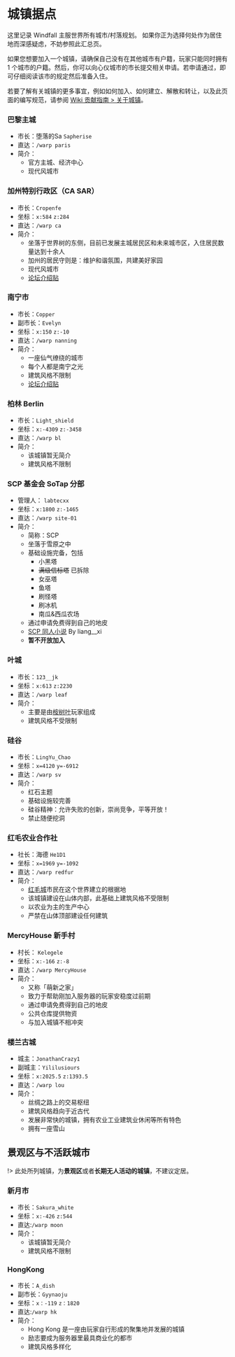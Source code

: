 # 城镇据点

这里记录 Windfall 主服世界所有城市/村落规划。 如果你正为选择何处作为居住地而深感疑虑，不妨参照此汇总页。

如果您想要加入一个城镇，请确保自己没有在其他城市有户籍，玩家只能同时拥有 1 个城市的户籍。然后，你可以向心仪城市的市长提交相关申请。若申请通过，即可仔细阅读该市的规定然后准备入住。

若要了解有关城镇的更多事宜，例如如何加入、如何建立、解散和转让，以及此页面的编写规范，请参阅 [Wiki 贡献指南 > 关于城镇](https://book.sotap.org/#/wiki/about-realms)。

### 巴黎主城

- 市长：堕落的Sa `Sapherise`
- 直达：`/warp paris`
- 简介：
    - 官方主城、经济中心
    - 现代风城市

### 加州特别行政区（CA SAR）

- 市长：`Cropenfe`
- 坐标：`x:584` `z:284`
- 直达：`/warp ca`
- 简介：
    - 坐落于世界树的东侧，目前已发展主城居民区和未来城市区，入住居民数量达到十余人
    - 加州的居民守则是：维护和谐氛围，共建美好家园
    - 现代风城市
    - [论坛介绍贴](https://g.sotap.org/d/42)

### 南宁市

- 市长：`Copper`
- 副市长：`Evelyn`
- 坐标：`x:150` `z:-10`
- 直达：`/warp nanning`
- 简介：
    - 一座仙气缭绕的城市
    - 每个人都是南宁之光
    - 建筑风格不限制
    - [论坛介绍贴](https://g.sotap.org/d/47)

### 柏林 Berlin

- 市长：`Light_shield`
- 坐标：`x:-4309` `z:-3458`
- 直达：`/warp bl`
- 简介：
    - 该城镇暂无简介
    - 建筑风格不限制

### SCP 基金会 SoTap 分部

- 管理人： `labtecxx`
- 坐标：`x:1800` `z:-1465`
- 直达：`/warp site-01`
- 简介：
    - 简称：SCP
    - 坐落于雪原之中
    - 基础设施完备，包括
        - 小黑塔
        - ~~满级信标塔~~ 已拆除
        - 女巫塔
        - 鱼塔
        - 刷怪塔
        - 刷冰机
        - 南瓜&西瓜农场
    - 通过申请免费得到自己的地皮
    - [SCP 同人小说](https://github.com/sotapmc/SCP-Project/tree/master/SCP) By liang__xi
    - **暂不开放加入**

### 叶城

- 市长：`123__jk`
- 坐标：`x:613` `z:2230`
- 直达：`/warp leaf`
- 简介：
    - 主要是由[桉树叶](//www.eumc.cc)玩家组成
    - 建筑风格不受限制

### 硅谷

- 市长：`LingYu_Chao`
- 坐标：`x=4120` `y=-6912`
- 直达：`/warp sv`
- 简介：
    - 红石主题
    - 基础设施较完善
    - 硅谷精神：允许失败的创新，崇尚竞争，平等开放！
    - 禁止随便挖洞

### 红毛农业合作社

- 社长：海德 `He1D1`
- 坐标：`x=1969` `y=-1092`
- 直达：`/warp redfur`
- 简介：
    - [红毛城](https:////www.redfurcity.com)市民在这个世界建立的根据地
    - 该城镇建设在山体内部，此基础上建筑风格不受限制
    - 以农业为主的生产中心
    - 严禁在山体顶部建设任何建筑
  
### MercyHouse 新手村

- 村长： `Kelegele`
- 坐标：`x:-166` `z:-8`
- 直达：`/warp MercyHouse`
- 简介：
    - 又称「萌新之家」
    - 致力于帮助刚加入服务器的玩家安稳度过前期
    - 通过申请免费得到自己的地皮
    - 公共仓库提供物资
    - 与加入城镇不相冲突
    
### 楼兰古城

- 城主：`JonathanCrazy1`
- 副城主：`Yililusiours`
- 坐标：`x:2025.5` `z:1393.5`
- 直达：`/warp lou`
- 简介：
    - 丝绸之路上的交易枢纽
    - 建筑风格趋向于近古代
    - 发展非常快的城镇，拥有农业工业建筑业休闲等所有特色
    - 拥有一座雪山



## 景观区与不活跃城市

!> 此处所列城镇，为**景观区**或者**长期无人活动的城镇**，不建议定居。

### 新月市

- 市长：`Sakura_white`
- 坐标：`x:-426` `z:544`
- 直达:`/warp moon`
- 简介：
    - 该城镇暂无简介
    - 建筑风格不限制
    
### HongKong

- 市长：`A_dish`
- 副市长：`Gyynaoju`
- 坐标：`x：-119` `z：1820` 
- 直达:`/warp hk`
- 简介：
    - Hong Kong 是一座由玩家自行形成的聚集地并发展的城镇
    - 励志要成为服务器里最具商业化的都市
    - 建筑风格多样化
